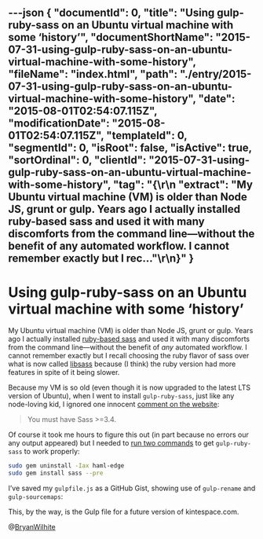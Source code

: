 ---json
{
  "documentId": 0,
  "title": "Using gulp-ruby-sass on an Ubuntu virtual machine with some ‘history’",
  "documentShortName": "2015-07-31-using-gulp-ruby-sass-on-an-ubuntu-virtual-machine-with-some-history",
  "fileName": "index.html",
  "path": "./entry/2015-07-31-using-gulp-ruby-sass-on-an-ubuntu-virtual-machine-with-some-history",
  "date": "2015-08-01T02:54:07.115Z",
  "modificationDate": "2015-08-01T02:54:07.115Z",
  "templateId": 0,
  "segmentId": 0,
  "isRoot": false,
  "isActive": true,
  "sortOrdinal": 0,
  "clientId": "2015-07-31-using-gulp-ruby-sass-on-an-ubuntu-virtual-machine-with-some-history",
  "tag": "{\r\n  \"extract\": \"My Ubuntu virtual machine (VM) is older than Node JS, grunt or gulp. Years ago I actually installed ruby-based sass and used it with many discomforts from the command line—without the benefit of any automated workflow. I cannot remember exactly but I rec...\"\r\n}"
}
---

# Using gulp-ruby-sass on an Ubuntu virtual machine with some ‘history’

My Ubuntu virtual machine (VM) is older than Node JS, grunt or gulp. Years ago I actually installed [ruby-based sass](http://wylbur.us/2014-06-12-installing-sass-on-ubuntu-1404) and used it with many discomforts from the command line—without the benefit of *any* automated workflow. I cannot remember exactly but I recall choosing the ruby flavor of sass over what is now called [libsass](https://github.com/sass/libsass) because (I think) the ruby version had more features in spite of it being slower.

Because my VM is so old (even though it is now upgraded to the latest LTS version of Ubuntu), when I went to install `gulp-ruby-sass`, just like any node-loving kid, I ignored one innocent [comment on the website](https://www.npmjs.com/package/gulp-ruby-sass):

<blockquote>

You must have Sass >=3.4.

</blockquote>

Of course it took me hours to figure this out (in part because no errors our any output appeared) but I needed to [run two commands](http://askubuntu.com/questions/92468/how-do-i-update-to-the-latest-version-of-sass/92471?stw=2) to get `gulp-ruby-sass` to work properly:

```bash
sudo gem uninstall -Iax haml-edge
sudo gem install sass --pre
```

I’ve saved my `gulpfile.js` as a GitHub Gist, showing use of `gulp-rename` and `gulp-sourcemaps`:

<script src="https://gist.github.com/BryanWilhite/c453a5b91f87ad8641eb.js"></script>

This, by the way, is the Gulp file for a future version of kintespace.com.

@[BryanWilhite](https://twitter.com/BryanWilhite)

